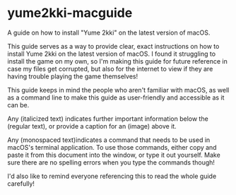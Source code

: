 # yume2kki-macguide
A guide on how to install "Yume 2kki" on the latest version of macOS.

This guide serves as a way to provide clear, exact instructions on how to install Yume 2kki on the latest version of macOS. I found it struggling to install the game on my own, so I'm making this guide for future reference in case my files get corrupted, but also for the internet to view if they are having trouble playing the game themselves! 

This guide keeps in mind the people who aren't familiar with macOS, as well as a command line to make this guide as user-friendly and accessible as it can be.

Any (italicized text) indicates further important information below the (regular text), or provide a caption for an (image) above it.

Any (monospaced text)indicates a command that needs to be used in macOS's terminal application. To use those commands, either copy and paste it from this document into the window, or type it out yourself. Make sure there are no spelling errors when you type the commands though!

I'd also like to remind everyone referencing this to read the whole guide carefully! 
